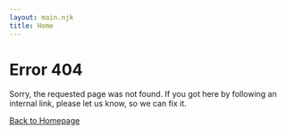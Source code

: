 ```yaml
---
layout: main.njk
title: Home
---
```


# Error 404

Sorry, the requested page was not found. If you got here by following an internal link, please let us know, so we can fix it.

[Back to Homepage](/)

